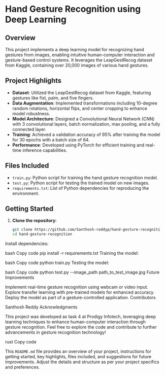 # Hand Gesture Recognition using Deep Learning

## Overview
This project implements a deep learning model for recognizing hand gestures from images, enabling intuitive human-computer interaction and gesture-based control systems. It leverages the LeapGestRecog dataset from Kaggle, containing over 20,000 images of various hand gestures.

## Project Highlights
- **Dataset**: Utilized the LeapGestRecog dataset from Kaggle, featuring gestures like fist, palm, and five fingers.
- **Data Augmentation**: Implemented transformations including 10-degree random rotations, horizontal flips, and center cropping to enhance model robustness.
- **Model Architecture**: Designed a Convolutional Neural Network (CNN) with 3 convolutional layers, batch normalization, max pooling, and a fully connected layer.
- **Training**: Achieved a validation accuracy of 95% after training the model for 30 epochs with a batch size of 64.
- **Performance**: Developed using PyTorch for efficient training and real-time inference capabilities.

## Files Included
- `train.py`: Python script for training the hand gesture recognition model.
- `test.py`: Python script for testing the trained model on new images.
- `requirements.txt`: List of Python dependencies for reproducing the environment.

## Getting Started
1. **Clone the repository**:
   ```bash
   git clone https://github.com/Santhosh-reddyp/hand-gesture-recognition.git
   cd hand-gesture-recognition
Install dependencies:

bash
Copy code
pip install -r requirements.txt
Training the model:

bash
Copy code
python train.py
Testing the model:

bash
Copy code
python test.py --image_path path_to_test_image.jpg
Future Improvements

Implement real-time gesture recognition using webcam or video input.
Explore transfer learning with pre-trained models for enhanced accuracy.
Deploy the model as part of a gesture-controlled application.
Contributors

Santhosh Reddy
Acknowledgments

This project was developed as task 4 at Prodigy Infotech, leveraging deep learning techniques to enhance human-computer interaction through gesture recognition.
Feel free to explore the code and contribute to further advancements in gesture recognition technology!

rust
Copy code

This `README.md` file provides an overview of your project, instructions for getting started, key highlights, files included, and suggestions for future improvements. Adjust the details and structure as per your project specifics and preferences.





